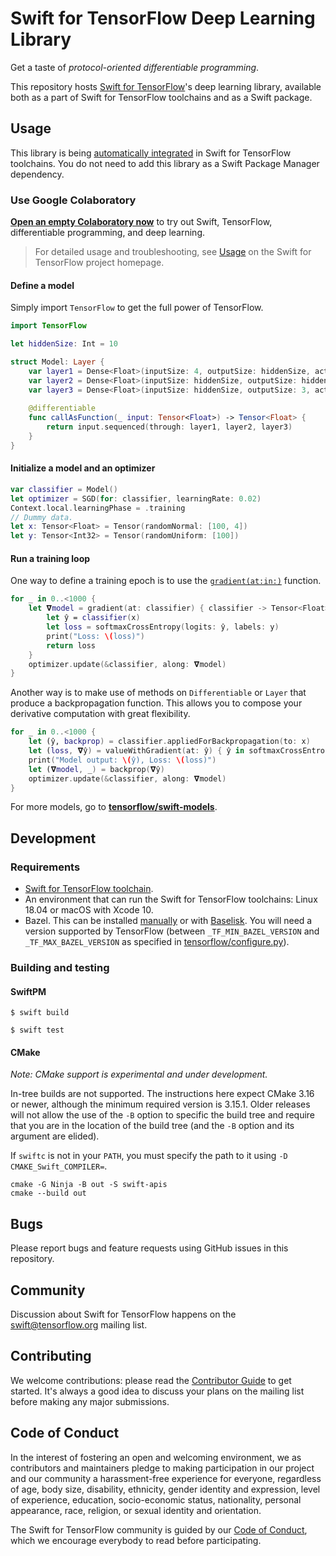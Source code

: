 # Swift for TensorFlow Deep Learning Library

Get a taste of *protocol-oriented differentiable programming*.

This repository hosts [Swift for TensorFlow](https://github.com/tensorflow/swift)'s deep learning library, available both as a part of Swift for TensorFlow toolchains and as a Swift package. 

## Usage

This library is being [automatically integrated](https://github.com/apple/swift/tree/tensorflow#customize-tensorflow-support) in Swift for TensorFlow toolchains. You do not need to add this library as a Swift Package Manager dependency.

### Use Google Colaboratory

[**Open an empty Colaboratory now**](https://colab.research.google.com/github/tensorflow/swift/blob/master/notebooks/blank_swift.ipynb) to try out Swift, TensorFlow, differentiable programming, and deep learning.

> For detailed usage and troubleshooting, see [Usage](https://github.com/tensorflow/swift/blob/master/Usage.md) on the Swift for TensorFlow project homepage.

#### Define a model

Simply import `TensorFlow` to get the full power of TensorFlow.

```swift
import TensorFlow

let hiddenSize: Int = 10

struct Model: Layer {
    var layer1 = Dense<Float>(inputSize: 4, outputSize: hiddenSize, activation: relu)
    var layer2 = Dense<Float>(inputSize: hiddenSize, outputSize: hiddenSize, activation: relu)
    var layer3 = Dense<Float>(inputSize: hiddenSize, outputSize: 3, activation: identity)
    
    @differentiable
    func callAsFunction(_ input: Tensor<Float>) -> Tensor<Float> {
        return input.sequenced(through: layer1, layer2, layer3)
    }
}
```

#### Initialize a model and an optimizer

```swift
var classifier = Model()
let optimizer = SGD(for: classifier, learningRate: 0.02)
Context.local.learningPhase = .training
// Dummy data.
let x: Tensor<Float> = Tensor(randomNormal: [100, 4])
let y: Tensor<Int32> = Tensor(randomUniform: [100])
```

#### Run a training loop

One way to define a training epoch is to use the [`gradient(at:in:)`](https://www.tensorflow.org/swift/api_docs/Functions#/s:10TensorFlow8gradient2at2in13TangentVectorQzx_AA0A0Vyq_GxXEtAA14DifferentiableRzAA0aB13FloatingPointR_r0_lF) function.

```swift
for _ in 0..<1000 {
    let 𝛁model = gradient(at: classifier) { classifier -> Tensor<Float> in
        let ŷ = classifier(x)
        let loss = softmaxCrossEntropy(logits: ŷ, labels: y)
        print("Loss: \(loss)")
        return loss
    }
    optimizer.update(&classifier, along: 𝛁model)
}
```

Another way is to make use of methods on `Differentiable` or `Layer` that produce a backpropagation function. This allows you to compose your derivative computation with great flexibility.

```swift
for _ in 0..<1000 {
    let (ŷ, backprop) = classifier.appliedForBackpropagation(to: x)
    let (loss, 𝛁ŷ) = valueWithGradient(at: ŷ) { ŷ in softmaxCrossEntropy(logits: ŷ, labels: y) }
    print("Model output: \(ŷ), Loss: \(loss)")
    let (𝛁model, _) = backprop(𝛁ŷ)
    optimizer.update(&classifier, along: 𝛁model)
}
```

For more models, go to [**tensorflow/swift-models**](https://github.com/tensorflow/swift-models).

## Development

### Requirements

* [Swift for TensorFlow toolchain](https://github.com/tensorflow/swift/blob/master/Installation.md).
* An environment that can run the Swift for TensorFlow toolchains: Linux 18.04 or macOS with Xcode 10.
* Bazel. This can be installed [manually](https://docs.bazel.build/versions/master/install.html) or with
[Baselisk](https://github.com/bazelbuild/bazelisk). You will need a version supported by TensorFlow
(between `_TF_MIN_BAZEL_VERSION` and `_TF_MAX_BAZEL_VERSION` as specified in
[tensorflow/configure.py](https://github.com/tensorflow/tensorflow/blob/master/configure.py)).

### Building and testing

#### SwiftPM

```
$ swift build
```
```
$ swift test
```

#### CMake

*Note: CMake support is experimental and under development.*

In-tree builds are not supported.  The instructions here expect CMake 3.16
or newer, although the minimum required version is 3.15.1.  Older releases
will not allow the use of the `-B` option to specific the build tree and
require that you are in the location of the build tree (and the `-B` option
and its argument are elided).

If `swiftc` is not in your `PATH`, you must specify the path to it using
`-D CMAKE_Swift_COMPILER=`.

```
cmake -G Ninja -B out -S swift-apis
cmake --build out
```

## Bugs

Please report bugs and feature requests using GitHub issues in this repository.

## Community

Discussion about Swift for TensorFlow happens on the
[swift@tensorflow.org](https://groups.google.com/a/tensorflow.org/d/forum/swift)
mailing list.

## Contributing

We welcome contributions: please read the [Contributor Guide](CONTRIBUTING.md)
to get started. It's always a good idea to discuss your plans on the mailing
list before making any major submissions.

## Code of Conduct

In the interest of fostering an open and welcoming environment, we as
contributors and maintainers pledge to making participation in our project and
our community a harassment-free experience for everyone, regardless of age, body
size, disability, ethnicity, gender identity and expression, level of
experience, education, socio-economic status, nationality, personal appearance,
race, religion, or sexual identity and orientation.

The Swift for TensorFlow community is guided by our [Code of
Conduct](CODE_OF_CONDUCT.md), which we encourage everybody to read before
participating.
